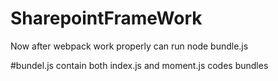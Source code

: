 # SharepointFrameWork
Now after webpack work properly can run 
node bundle.js

#bundel.js contain both index.js and moment.js codes bundles
